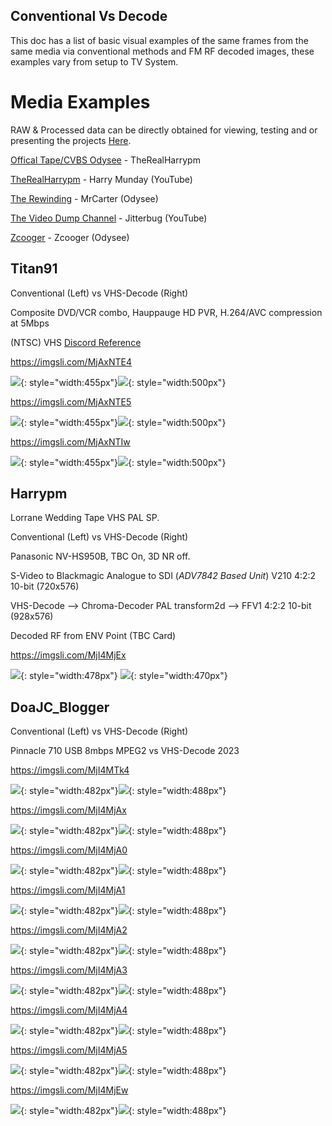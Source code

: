 ## Conventional Vs Decode


This doc has a list of basic visual examples of the same frames from the same media via conventional methods and FM RF decoded images, these examples vary from setup to TV System.

# Media Examples


RAW & Processed data can be directly obtained for viewing, testing and or presenting the projects [Here](Submitting-&-Downloading-Sample-Data.md).

[Offical Tape/CVBS Odysee](https://odysee.com/@vhs-decode:7) - TheRealHarrypm

[TheRealHarrypm](https://www.youtube.com/channel/UCamq62X7K1bRB-CBhnKMDLA) - Harry Munday (YouTube)

[The Rewinding](https://odysee.com/@therewinding:4) - MrCarter (Odysee)

[The Video Dump Channel](https://www.youtube.com/@videodumpchannel) - Jitterbug (YouTube)

[Zcooger](https://odysee.com/@Zcooger:1) - Zcooger (Odysee)



## Titan91


Conventional (Left) vs VHS-Decode (Right) 

Composite DVD/VCR combo, Hauppauge HD PVR, H.264/AVC compression at 5Mbps

(NTSC) VHS [Discord Reference](https://discord.com/channels/665557267189334046/687532251868823553/1145710463389278260)

https://imgsli.com/MjAxNTE4

![](assets/images/Comparison-Data/Titan91_NTSC_VHS/vlcsnap-2023-08-28-20h26m31s078.png){: style="width:455px"}![](assets/images/Comparison-Data/Titan91_NTSC_VHS/vlcsnap-2023-08-28-20h47m36s377.png){: style="width:500px"}

https://imgsli.com/MjAxNTE5

![](assets/images/Comparison-Data/Titan91_NTSC_VHS/vlcsnap-2023-08-28-20h39m20s172.png){: style="width:455px"}![](assets/images/Comparison-Data/Titan91_NTSC_VHS/vlcsnap-2023-08-28-20h36m07s479.png){: style="width:500px"}

https://imgsli.com/MjAxNTIw

![](assets/images/Comparison-Data/Titan91_NTSC_VHS/vlcsnap-2023-08-28-20h45m50s889.png){: style="width:455px"}![](assets/images/Comparison-Data/Titan91_NTSC_VHS/vlcsnap-2023-08-28-20h43m45s797.png){: style="width:500px"}


## Harrypm


Lorrane Wedding Tape VHS PAL SP.

Conventional (Left) vs VHS-Decode (Right) 

Panasonic NV-HS950B, TBC On, 3D NR off.

S-Video to Blackmagic Analogue to SDI (*ADV7842 Based Unit*) V210 4:2:2 10-bit (720x576)

VHS-Decode --> Chroma-Decoder PAL transform2d --> FFV1 4:2:2 10-bit (928x576)

Decoded RF from ENV Point (TBC Card)

https://imgsli.com/MjI4MjEx

![](assets/images/example-media/Wedding-1999/Wedding-VHS-ADV-BlackMagic-NV-HS-950B-PAL.jpg){: style="width:478px"} ![](assets/images/example-media/Wedding-1999/Wedding-VHS-DdD-Decode-NV-HS-950B-PAL.jpg){: style="width:470px"}


## DoaJC_Blogger


Conventional (Left) vs VHS-Decode (Right) 

Pinnacle 710 USB 8mbps MPEG2 vs VHS-Decode 2023

https://imgsli.com/MjI4MTk4

![](assets/images/Comparison-Data/DoaJC_Blogger_NTSC_VHS/pinnacle710usb_vs_rf/1/old.png){: style="width:482px"}![](assets/images/Comparison-Data/DoaJC_Blogger_NTSC_VHS/pinnacle710usb_vs_rf/1/new.png){: style="width:488px"}

https://imgsli.com/MjI4MjAx

![](assets/images/Comparison-Data/DoaJC_Blogger_NTSC_VHS/pinnacle710usb_vs_rf/2/old.png){: style="width:482px"}![](assets/images/Comparison-Data/DoaJC_Blogger_NTSC_VHS/pinnacle710usb_vs_rf/2/new.png){: style="width:488px"}

https://imgsli.com/MjI4MjA0

![](assets/images/Comparison-Data/DoaJC_Blogger_NTSC_VHS/pinnacle710usb_vs_rf/3/old.png){: style="width:482px"}![](assets/images/Comparison-Data/DoaJC_Blogger_NTSC_VHS/pinnacle710usb_vs_rf/3/new.png){: style="width:488px"}

https://imgsli.com/MjI4MjA1

![](assets/images/Comparison-Data/DoaJC_Blogger_NTSC_VHS/pinnacle710usb_vs_rf/4/old.png){: style="width:482px"}![](assets/images/Comparison-Data/DoaJC_Blogger_NTSC_VHS/pinnacle710usb_vs_rf/4/new.png){: style="width:488px"}

https://imgsli.com/MjI4MjA2

![](assets/images/Comparison-Data/DoaJC_Blogger_NTSC_VHS/pinnacle710usb_vs_rf/5/old.png){: style="width:482px"}![](assets/images/Comparison-Data/DoaJC_Blogger_NTSC_VHS/pinnacle710usb_vs_rf/5/new.png){: style="width:488px"}

https://imgsli.com/MjI4MjA3

![](assets/images/Comparison-Data/DoaJC_Blogger_NTSC_VHS/pinnacle710usb_vs_rf/6/old.png){: style="width:482px"}![](assets/images/Comparison-Data/DoaJC_Blogger_NTSC_VHS/pinnacle710usb_vs_rf/6/new.png){: style="width:488px"}

https://imgsli.com/MjI4MjA4

![](assets/images/Comparison-Data/DoaJC_Blogger_NTSC_VHS/pinnacle710usb_vs_rf/7/old.png){: style="width:482px"}![](assets/images/Comparison-Data/DoaJC_Blogger_NTSC_VHS/pinnacle710usb_vs_rf/7/new.png){: style="width:488px"}

https://imgsli.com/MjI4MjA5

![](assets/images/Comparison-Data/DoaJC_Blogger_NTSC_VHS/pinnacle710usb_vs_rf/8/old.png){: style="width:482px"}![](assets/images/Comparison-Data/DoaJC_Blogger_NTSC_VHS/pinnacle710usb_vs_rf/8/new.png){: style="width:488px"}

https://imgsli.com/MjI4MjEw

![](assets/images/Comparison-Data/DoaJC_Blogger_NTSC_VHS/pinnacle710usb_vs_rf/9/old.png){: style="width:482px"}![](assets/images/Comparison-Data/DoaJC_Blogger_NTSC_VHS/pinnacle710usb_vs_rf/9/new.png){: style="width:488px"}
